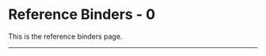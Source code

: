 # Reference Binders - 0

This is the reference binders page.

<hr class="tight"><p class="timestamp" id="timestamp"></p>
<script type='text/javascript'>var timestamp=fetchHeader('joe','Last-Modified'); document.getElementById("timestamp").innerHTML = timestamp;</script>
